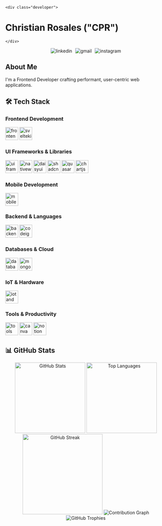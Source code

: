 `<div class="developer">`
# Christian Rosales ("CPR") 
`</div>`

<div align="center">
  
<div style="display: flex; align-items: center; gap: 10px; justify-content: center;">
  <a href="https://www.linkedin.com/in/cpr03/" style="text-decoration: none;">
    <img src="https://skillicons.dev/icons?i=linkedin" alt="linkedin"/>
  </a>
  <a href="mailto:your.email@gmail.com" style="text-decoration: none;">
    <img src="https://skillicons.dev/icons?i=gmail" alt="gmail"/>
  </a>
  <a href="https://instagram.com/sssipr" style="text-decoration: none;">
    <img src="https://skillicons.dev/icons?i=instagram" alt="instagram"/>
  </a>
</div>

</div>

## About Me
I'm a Frontend Developer crafting performant, user-centric web applications.

## 🛠️ Tech Stack

### Frontend Development
<div align="left">
  <img src="https://skillicons.dev/icons?i=svelte,react,nextjs,vue,ts,js,html,css" height="40" alt="frontend stack"/>
  <img src="https://img.shields.io/badge/SvelteKit-%23FF3E00.svg?style=for-the-badge&logo=svelte&logoColor=white" height="40" alt="sveltekit"/>
</div>

### UI Frameworks & Libraries
<div align="left">
  <img src="https://skillicons.dev/icons?i=tailwind,bootstrap,qt" height="40" alt="ui frameworks"/>
  <img src="https://img.shields.io/badge/NativeWind-38BDF8?style=for-the-badge&logo=tailwindcss&logoColor=white" height="40" alt="nativewind"/>
  <img src="https://img.shields.io/badge/daisyUI-5A0EF8?style=for-the-badge&logo=daisyui&logoColor=white" height="40" alt="daisyui"/>
  <img src="https://img.shields.io/badge/shadcn/ui-000000?style=for-the-badge&logo=shadcnui&logoColor=white" height="40" alt="shadcn/ui"/>
  <img src="https://img.shields.io/badge/Quasar-16B7FB?style=for-the-badge&logo=quasar&logoColor=black" height="40" alt="quasar"/>
  <img src="https://img.shields.io/badge/Chart.js-FF6384?style=for-the-badge&logo=chart.js&logoColor=white" height="40" alt="chartjs"/>
</div>

### Mobile Development
<div align="left">
  <img src="https://skillicons.dev/icons?i=react,flutter,kotlin,swift" height="40" alt="mobile development"/>
</div>

### Backend & Languages
<div align="left">
  <img src="https://skillicons.dev/icons?i=python,django,laravel,java,c,nodejs,express" height="40" alt="backend stack"/>
  <img src="https://img.shields.io/badge/CodeIgniter-%23EF4223.svg?style=for-the-badge&logo=codeIgniter&logoColor=white" height="40" alt="codeigniter"/>
</div>

### Databases & Cloud
<div align="left">
  <img src="https://skillicons.dev/icons?i=supabase,firebase,mongodb,postgres,mysql,vercel" height="40" alt="databases and cloud"/>
  <img src="https://img.shields.io/badge/MongoDB%20Atlas-%234ea94b.svg?style=for-the-badge&logo=mongodb&logoColor=white" height="40" alt="mongodb atlas"/>
</div>

### IoT & Hardware
<div align="left">
  <img src="https://skillicons.dev/icons?i=arduino" height="40" alt="iot and hardware"/>
</div>

### Tools & Productivity
<div align="left">
  <img src="https://skillicons.dev/icons?i=figma,ps,blender,postman,vite,vscode,npm,androidstudio" height="40" alt="tools"/>
  <img src="https://img.shields.io/badge/Canva-%2300C4CC.svg?style=for-the-badge&logo=Canva&logoColor=white" height="40" alt="canva"/>
  <img src="https://img.shields.io/badge/Notion-%23000000.svg?style=for-the-badge&logo=notion&logoColor=white" height="40" alt="notion"/>
</div>

## 📊 GitHub Stats

<div align="center">
  <img height="220" src="https://github-readme-stats-cpr.vercel.app/api?username=cpr03&show_icons=true&theme=tokyonight&hide_border=true&border_radius=10&include_all_commits=true" alt="GitHub Stats" />
  <img height="220" src="https://github-readme-stats-cpr.vercel.app/api/top-langs/?username=cpr03&layout=compact&theme=tokyonight&hide_border=true&border_radius=10&langs_count=15&hide=java,css" alt="Top Languages" />
  <img height="250" src="https://github-readme-streak-stats.herokuapp.com/?user=cpr03&theme=tokyonight&hide_border=true&border_radius=10&count_private=true" alt="GitHub Streak" />
  <img src="https://github-readme-activity-graph.vercel.app/graph?username=cpr03&theme=react-dark&hide_border=true&radius=10&custom_title=Contribution%20Graph%20(Including%20Private%20Contributions)" alt="Contribution Graph" />
  <img src="https://github-profile-trophy-cpr.vercel.app/?username=cpr03&row=10&column=5&theme=discord&no-frame=true&column=7&margin-w=5&margin-h=5" alt="GitHub Trophies" />
</div>
